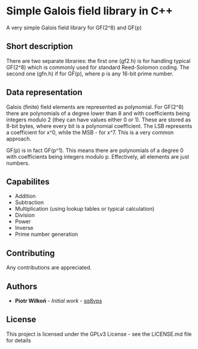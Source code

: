 # Simple Galois field library in C++
A very simple Galois field library for GF(2^8) and GF(p)

## Short description

There are two separate libraries: the first one (gf2.h) is for handling typical GF(2^8) which is commonly used for standard Reed-Solomon coding.
The second one (gfn.h) if for GF(p), where p is any 16-bit prime number.

## Data representation

Galois (finite) field elements are represented as polynomial. For GF(2^8) there are polynomials of a degree lower than 8 and with coefficients being integers modulo 2 (they can have values either 0 or 1).
These are stored as 8-bit bytes, where every bit is a polynomial coefficient. The LSB represents a coefficient for x^0, while the MSB - for x^7. This is a very common approach.

GF(p) is in fact GF(p^1). This means there are polynomials of a degree 0 with coefficients being integers modulo p. Effectively, all elements are just numbers. 

## Capabilites

* Addition
* Subtraction
* Multiplication (using lookup tables or typical calculation)
* Division
* Power
* Inverse
* Prime number generation 

## Contributing

Any contributions are appreciated.

## Authors

* **Piotr Wilkoń** - *Initial work* - [sq8vps](https://github.com/sq8vps)

## License

This project is licensed under the GPLv3 License - see the LICENSE.md file for details
